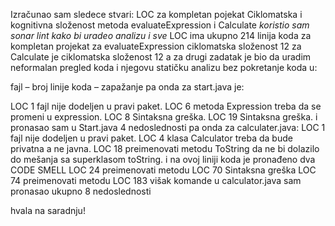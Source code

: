 Izračunao sam sledece stvari:
LOC za kompletan pojekat
Ciklomatska i kognitivna složenost metoda evaluateExpression i Calculate
 *koristio sam sonar lint kako bi uradeo analizu i sve* 
LOC ima ukupno 214 linija koda za kompletan projekat
 za evaluateExpression ciklomatska složenost 12 za Calculate je ciklomatska složenost 12 
 a za drugi zadatak je bio da uradim neformalan pregled koda i njegovu statičku analizu bez pokretanje koda u:

fajl – broj linije koda – zapažanje
pa onda za start.java je:

 LOC 1  fajl nije dodeljen u pravi paket.
 LOC 6  metoda Expression treba da se promeni u expression. 
 LOC 8  Sintaksna greška.
 LOC 19 Sintaksna greška.
i pronasao sam u Start.java 4 nedoslednosti
pa onda za calculater.java:
LOC 1 fajl nije dodeljen u pravi paket.
LOC 4 klasa Calculator treba da bude privatna a ne javna.
LOC 18 preimenovati metodu ToString da ne bi dolazilo do mešanja sa superklasom toString. i na ovoj liniji koda je pronađeno dva CODE SMELL
LOC 24 preimenovati metodu 
LOC 70 Sintaksna greška 
LOC 74 preimenovati metodu
LOC 183 višak komande
u calculator.java sam pronasao ukupno 8 nedoslednosti 

hvala na saradnju!
